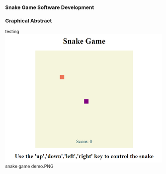 ### Snake Game Software Development 

### Graphical Abstract 
testing
![image](https://github.com/EllaCCT/EllaCCT/blob/main/snake%20game%20demo.PNG) snake game demo.PNG
